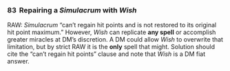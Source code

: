### 83 &nbsp;Repairing a *Simulacrum* with *Wish*

RAW: *Simulacrum* “can’t regain hit points and is not restored to its original hit point maximum.” However, *Wish* can replicate **any spell** or accomplish greater miracles at DM’s discretion. A DM could allow *Wish* to overwrite that limitation, but by strict RAW it is the **only** spell that might. Solution should cite the “can’t regain hit points” clause and note that *Wish* is a DM fiat answer.
